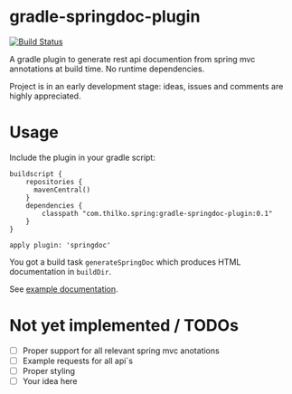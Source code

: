 gradle-springdoc-plugin
=======================
[![Build Status](https://travis-ci.org/thilko/gradle-springdoc-plugin.png?branch=master)](https://travis-ci.org/thilko/gradle-springdoc-plugin)

A gradle plugin to generate rest api documention from spring mvc annotations at build time. No
runtime dependencies.

Project is in an early development stage: ideas, issues and comments are highly appreciated.

Usage
=======================

Include the plugin in your gradle script:

```
buildscript {
    repositories {
      mavenCentral()
    }
    dependencies {
        classpath "com.thilko.spring:gradle-springdoc-plugin:0.1"
    }
}

apply plugin: 'springdoc'
```

You got a build task ```generateSpringDoc``` which produces HTML documentation in ```buildDir```.

See [example documentation](http://thilko.com/springdoc/index.html).

Not yet implemented / TODOs
=======================
- [ ] Proper support for all relevant spring mvc anotations
- [ ] Example requests for all api´s
- [ ] Proper styling
- [ ] Your idea here
